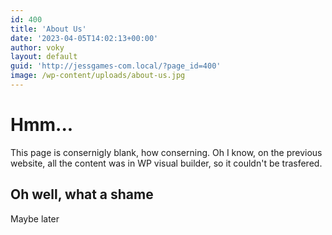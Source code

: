 ```yaml
---
id: 400
title: 'About Us'
date: '2023-04-05T14:02:13+00:00'
author: voky
layout: default
guid: 'http://jessgames-com.local/?page_id=400'
image: /wp-content/uploads/about-us.jpg
---
```


# Hmm...
This page is consernigly blank, how conserning.
Oh I know, on the previous website, all the content was in WP visual builder, so it couldn't be trasfered.
## Oh well, what a shame
Maybe later